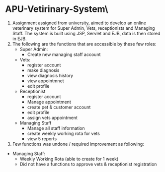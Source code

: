 # APU-Vetirinary-System\
1. Assignment assigned from university, aimed to develop an online veterinary system for Super Admin, Vets, receptionists and Managing Staff. The system is built using JSP, Servlet and EJB, data is then stored in EJB.
2. The following are the functions that are accessible by these few roles:
   - Super Admin:
       - Create new managing staff account
   - Vets:
       - register account
       - make diagnosis
       - view diagnosis history
       - view appointmnet
       - edit profile
   - Receptionist
       - register account
       - Manage appointment
       - create pet & customer account
       - edit profile
       - assign vets appointment
   - Managing Staff
       - Manage all staff information
       - create weekly working rota for vets
       - view 5 reports
3. Few functions was undone / required improvement as following:
  - Managing Staff:
       - Weekly Working Rota (able to create for 1 week)
       - Did not have a functions to approve vets & receptionist registration
